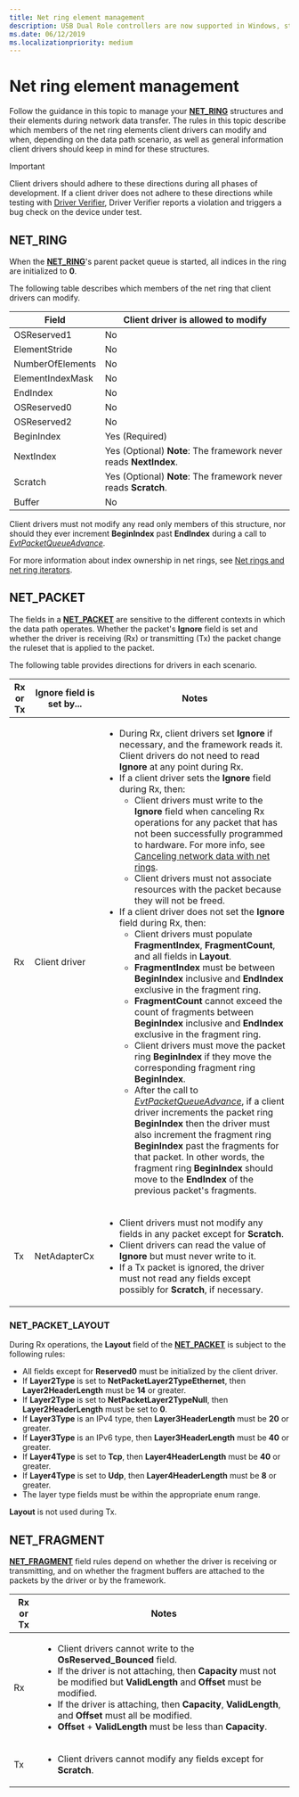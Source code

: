 ```yaml
---
title: Net ring element management
description: USB Dual Role controllers are now supported in Windows, starting with Windows 10.
ms.date: 06/12/2019
ms.localizationpriority: medium
---
```


# Net ring element management

Follow the guidance in this topic to manage your [**NET_RING**](https://docs.microsoft.com/windows-hardware/drivers/ddi/ring/ns-ring-_net_ring) structures and their elements during network data transfer. The rules in this topic describe which members of the net ring elements client drivers can modify and when, depending on the data path scenario, as well as general information client drivers should keep in mind for these structures. 

> [!IMPORTANT]
> Client drivers should adhere to these directions during all phases of development. If a client driver does not adhere to these directions while testing with [Driver Verifier](../devtest/driver-verifier.md), Driver Verifier reports a violation and triggers a bug check on the device under test.

## NET_RING

When the [**NET_RING**](https://docs.microsoft.com/windows-hardware/drivers/ddi/ring/ns-ring-_net_ring)'s parent packet queue is started, all indices in the ring are initialized to **0**.

The following table describes which members of the net ring that client drivers can modify.

| Field | Client driver is allowed to modify |
| --- | --- |
| OSReserved1 | No |
| ElementStride | No |
| NumberOfElements | No |
| ElementIndexMask | No |
| EndIndex | No |
| OSReserved0 | No |
| OSReserved2 | No |
| BeginIndex | Yes (Required) |
| NextIndex | Yes (Optional) **Note**: The framework never reads **NextIndex**. |
| Scratch | Yes (Optional) **Note**: The framework never reads **Scratch**. |
| Buffer | No |

Client drivers must not modify any read only members of this structure, nor should they ever increment **BeginIndex** past **EndIndex** during a call to [*EvtPacketQueueAdvance*](https://docs.microsoft.com/windows-hardware/drivers/ddi/netpacketqueue/nc-netpacketqueue-evt_packet_queue_advance).

For more information about index ownership in net rings, see [Net rings and net ring iterators](net-rings-and-net-ring-iterators.md).

## NET_PACKET

The fields in a [**NET_PACKET**](https://docs.microsoft.com/windows-hardware/drivers/ddi/packet/ns-packet-_net_packet) are sensitive to the different contexts in which the data path operates. Whether the packet's **Ignore** field is set and whether the driver is receiving (Rx) or transmitting (Tx) the packet change the ruleset that is applied to the packet.

The following table provides directions for drivers in each scenario.

| Rx or Tx | Ignore field is set by... | Notes |
| --- | --- | --- |
| Rx | Client driver | <ul><li>During Rx, client drivers set **Ignore** if necessary, and the framework reads it. Client drivers do not need to read **Ignore** at any point during Rx.</li><li>If a client driver sets the **Ignore** field during Rx, then:<ul><li>Client drivers must write to the **Ignore** field when canceling Rx operations for any packet that has not been successfully programmed to hardware. For more info, see [Canceling network data with net rings](canceling-network-data-with-net-rings.md).</li><li>Client drivers must not associate resources with the packet because they will not be freed.</li></ul></li><li>If a client driver does not set the **Ignore** field during Rx, then:<ul><li>Client drivers must populate **FragmentIndex**, **FragmentCount**, and all fields in **Layout**.</li><li>**FragmentIndex** must be between **BeginIndex** inclusive and **EndIndex** exclusive in the fragment ring.</li><li>**FragmentCount** cannot exceed the count of fragments between **BeginIndex** inclusive and **EndIndex** exclusive in the fragment ring.</li><li>Client drivers must move the packet ring **BeginIndex** if they move the corresponding fragment ring **BeginIndex**.</li><li>After the call to [*EvtPacketQueueAdvance*](https://docs.microsoft.com/windows-hardware/drivers/ddi/netpacketqueue/nc-netpacketqueue-evt_packet_queue_advance), if a client driver increments the packet ring **BeginIndex** then the driver must also increment the fragment ring **BeginIndex** past the fragments for that packet. In other words, the fragment ring **BeginIndex** should move to the **EndIndex** of the previous packet's fragments.</li></ul></ul> |
| Tx | NetAdapterCx | <ul><li>Client drivers must not modify any fields in any packet except for **Scratch**.</li><li>Client drivers can read the value of **Ignore** but must never write to it.</li><li>If a Tx packet is ignored, the driver must not read any fields except possibly for **Scratch**, if necessary.</li></ul> |

### NET_PACKET_LAYOUT

During Rx operations, the **Layout** field of the [**NET_PACKET**](https://docs.microsoft.com/windows-hardware/drivers/ddi/packet/ns-packet-_net_packet) is subject to the following rules:

- All fields except for **Reserved0** must be initialized by the client driver.
- If **Layer2Type** is set to **NetPacketLayer2TypeEthernet**, then **Layer2HeaderLength** must be **14** or greater.
- If **Layer2Type** is set to **NetPacketLayer2TypeNull**, then **Layer2HeaderLength** must be set to **0**.
- If **Layer3Type** is an IPv4 type, then **Layer3HeaderLength** must be **20** or greater.
- If **Layer3Type** is an IPv6 type, then **Layer3HeaderLength** must be **40** or greater.
- If **Layer4Type** is set to **Tcp**, then **Layer4HeaderLength** must be **40** or greater.
- If **Layer4Type** is set to **Udp**, then **Layer4HeaderLength** must be **8** or greater.
- The layer type fields must be within the appropriate enum range.

**Layout** is not used during Tx.

## NET_FRAGMENT

[**NET_FRAGMENT**](https://docs.microsoft.com/windows-hardware/drivers/ddi/fragment/ns-fragment-_net_fragment) field rules depend on whether the driver is receiving or transmitting, and on whether the fragment buffers are attached to the packets by the driver or by the framework.

| Rx or Tx | Notes |
| --- | --- |
| Rx | <ul><li>Client drivers cannot write to the **OsReserved_Bounced** field.</li><li>If the driver is not attaching, then **Capacity** must not be modified but **ValidLength** and **Offset** must be modified.</li><li>If the driver is attaching, then **Capacity**, **ValidLength**, and **Offset** must all be modified.</li><li>**Offset** + **ValidLength** must be less than **Capacity**.</li></ul> |
| Tx | <ul><li>Client drivers cannot modify any fields except for **Scratch**.</li></ul> |